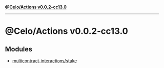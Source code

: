 [**@Celo/Actions v0.0.2-cc13.0**](README.md)

***

# @Celo/Actions v0.0.2-cc13.0

## Modules

- [multicontract-interactions/stake](multicontract-interactions/stake/README.md)
